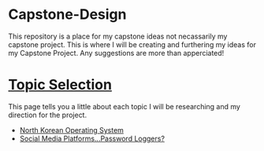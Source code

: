 # Capstone-Design
This repository is a place for my capstone ideas not necassarily my capstone project. This is where I will be creating and furthering my ideas for my Capstone Project. Any suggestions are more than apperciated!

# [Topic Selection](https://github.com/Kahuna915/Capstone-Design/wiki/Topic-Selection)
  This page tells you a little about each topic I will be researching and my direction for the project.
  
  * [North Korean Operating System](https://github.com/Kahuna915/Capstone-Design/wiki/North-Korean-Operating-System)
  * [Social Media Platforms...Password Loggers?](https://github.com/Kahuna915/Capstone-Design/wiki/Social-Media-Platforms...Password-Loggers%3F)
